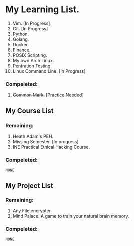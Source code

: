 # My Learning List. 

1. Vim. [In Progress]
1. Git. [In Progress]
1. Python. 
1. Golang. 
1. Docker. 
1. Finance. 
1. POSIX Scripting. 
1. My own Arch Linux.
1. Pentration Testing. 
1. Linux Command Line. [In Progress]

### Compeleted: 
1. ~~Common Mark.~~ [Practice Needed]

## My Course List

### Remaining: 

1. Heath Adam's PEH. 
1. Missing Semester. [In progress] 
1. INE Practical Ethical Hacking Course. 

### Compeleted: 
` NONE `

## My Project List 

### Remaining: 
1. Any File encrypter. 
1. Mind Palace: A game to train your natural brain memory. 

### Compeleted: 
` NONE `
